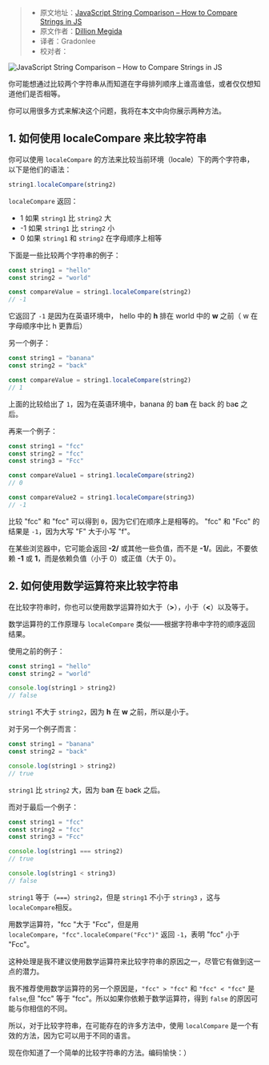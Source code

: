 > -  原文地址：[JavaScript String Comparison – How to Compare Strings in JS](https://www.freecodecamp.org/news/javascript-string-comparison-how-to-compare-strings-in-js/)
> -  原文作者：[Dillion Megida](https://www.freecodecamp.org/news/author/dillionmegida/)
> -  译者：Gradonlee
> -  校对者：

![JavaScript String Comparison – How to Compare Strings in JS](https://www.freecodecamp.org/news/content/images/size/w2000/2022/07/string-comparison.png)

你可能想通过比较两个字符串从而知道在字母排列顺序上谁高谁低，或者仅仅想知道他们是否相等。

你可以用很多方式来解决这个问题，我将在本文中向你展示两种方法。

## 1. 如何使用 localeCompare 来比较字符串

你可以使用 `localeCompare` 的方法来比较当前环境（locale）下的两个字符串，以下是他们的语法：

```js
string1.localeCompare(string2)
```

`localeCompare` 返回：

-   1 如果 `string1` 比 `string2` 大
-   -1 如果 `string1` 比 `string2` 小
-   0 如果 `string1` 和 `string2` 在字母顺序上相等

下面是一些比较两个字符串的例子：

```js
const string1 = "hello"
const string2 = "world"

const compareValue = string1.localeCompare(string2)
// -1
```

它返回了 `-1` 是因为在英语环境中， hello 中的 **h** 排在 world 中的 **w** 之前（ w 在字母顺序中比 h 更靠后）

另一个例子：

```js
const string1 = "banana"
const string2 = "back"

const compareValue = string1.localeCompare(string2)
// 1
```

上面的比较给出了 `1`，因为在英语环境中，banana 的 ba**n** 在 back 的 ba**c** 之后。

再来一个例子：

```js
const string1 = "fcc"
const string2 = "fcc"
const string3 = "Fcc"

const compareValue1 = string1.localeCompare(string2)
// 0

const compareValue2 = string1.localeCompare(string3)
// -1
```

比较 "fcc" 和 "fcc" 可以得到 `0`，因为它们在顺序上是相等的。 "fcc" 和 "Fcc" 的结果是 `-1`，因为大写 "F" 大于小写 "f"。

在某些浏览器中，它可能会返回 **-2/** 或其他一些负值，而不是 **-1/**。因此，不要依赖 **-1** 或 **1**，而是依赖负值（小于 0）或正值（大于 0）。

## 2. 如何使用数学运算符来比较字符串

在比较字符串时，你也可以使用数学运算符如大于（**>**），小于（**<**）以及等于。

数学运算符的工作原理与 `localeCompare` 类似——根据字符串中字符的顺序返回结果。

使用之前的例子：

```js
const string1 = "hello"
const string2 = "world"

console.log(string1 > string2)
// false
```

`string1` 不大于 `string2`，因为 **h** 在 **w** 之前，所以是小于。

对于另一个例子而言：

```js
const string1 = "banana"
const string2 = "back"

console.log(string1 > string2)
// true
```

`string1` 比 `string2` 大，因为 ba**n** 在 ba**c**k 之后。

而对于最后一个例子：

```js
const string1 = "fcc"
const string2 = "fcc"
const string3 = "Fcc"

console.log(string1 === string2)
// true

console.log(string1 < string3)
// false
```

`string1` 等于（`===`）`string2`，但是 `string1` 不小于 `string3` ，这与`localeCompare`相反。

用数学运算符，"fcc "大于 "Fcc"，但是用 `localeCompare`，`"fcc".localeCompare("Fcc")"` 返回 `-1`，表明 "fcc" 小于 "Fcc"。

这种处理是我不建议使用数学运算符来比较字符串的原因之一，尽管它有做到这一点的潜力。

我不推荐使用数学运算符的另一个原因是，`"fcc" > "fcc"` 和 `"fcc" < "fcc"` 是 `false`,但 "fcc" 等于 "fcc"。所以如果你依赖于数学运算符，得到 `false` 的原因可能与你相信的不同。

所以，对于比较字符串，在可能存在的许多方法中，使用 `localCompare` 是一个有效的方法，因为它可以用于不同的语言。

现在你知道了一个简单的比较字符串的方法。编码愉快：）
